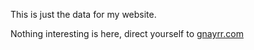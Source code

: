 This is just the data for my website.

Nothing interesting is here, direct yourself to [gnayrr.com](http://gnayrr.com)
